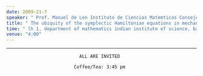 ```yaml
---
date: 2009-21-7
speaker: " Prof. Manuel de Len Instituto de Ciencias Matemticas Consejo Superior de Investigaciones Cientificas"
title: " The ubiquity of the symplectic Hamiltonian equations in mechanics"
time: " lh 1, department of mathematics indian institute of science, bangalore" 
venue: "4:00"
---
```

*****************************************************

                               ALL ARE INVITED

                             Coffee/Tea: 3:45 pm
